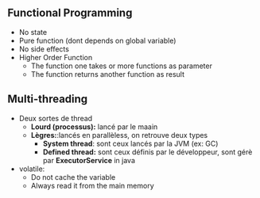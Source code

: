 
## Functional Programming

* No state
* Pure function (dont depends on global variable)
* No side effects
* Higher Order Function
    * The function one takes or more functions as parameter
    * The function returns another function as result
    
## Multi-threading

* Deux sortes de thread
    * **Lourd (processus):** lancé par le maain
    * **Lègres:**:lancés en parallèless, on retrouve deux types
        * **System thread**: sont ceux lancés par la JVM (ex: GC)
        * **Defined thread:** sont ceux définis par le développeur, sont gérè par **ExecutorService** in java
* volatile: 
    * Do not cache the variable
    * Always read it from the main memory